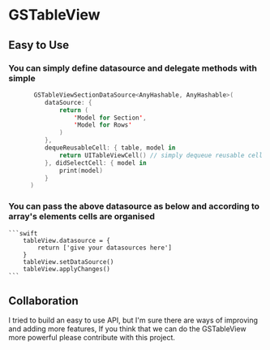 # GSTableView

Easy to Use
  ---
  
  ### You can simply define datasource and delegate methods with simple

  ```swift
         GSTableViewSectionDataSource<AnyHashable, AnyHashable>(
            dataSource: {
                return (
                    'Model for Section',
                    'Model for Rows'
                )
            },
            dequeReusableCell: { table, model in
                return UITableViewCell() // simply dequeue reusable cell here and return that cell
            }, didSelectCell: { model in
                print(model)
            }
        )
  ```

  ### You can pass the above datasource as below and according to array's elements cells are organised
  
    ```swift
        tableView.datasource = {
            return ['give your datasources here']
        }
        tableView.setDataSource()
        tableView.applyChanges()
    ```
  
  Collaboration
---

I tried to build an easy to use API, but I'm sure there are ways of improving and adding more features, If you think that we can do the GSTableView more powerful please contribute with this project.
